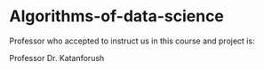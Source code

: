 # Algorithms-of-data-science
Professor who accepted to instruct us in this course and project is:

Professor Dr. Katanforush
